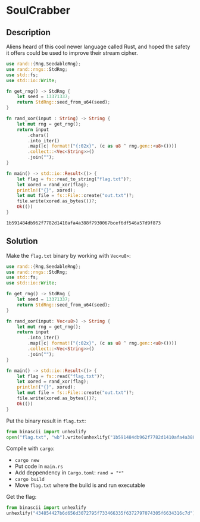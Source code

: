 # SoulCrabber

## Description

Aliens heard of this cool newer language called Rust, and hoped the safety it offers could be used to improve their stream cipher.

```rust
use rand::{Rng,SeedableRng};
use rand::rngs::StdRng;
use std::fs;
use std::io::Write;

fn get_rng() -> StdRng {
    let seed = 13371337;
    return StdRng::seed_from_u64(seed);
}

fn rand_xor(input : String) -> String {
    let mut rng = get_rng();
    return input
        .chars()
        .into_iter()
        .map(|c| format!("{:02x}", (c as u8 ^ rng.gen::<u8>())))
        .collect::<Vec<String>>()
        .join("");
}

fn main() -> std::io::Result<()> {
    let flag = fs::read_to_string("flag.txt")?;
    let xored = rand_xor(flag);
    println!("{}", xored);
    let mut file = fs::File::create("out.txt")?;
    file.write(xored.as_bytes())?;
    Ok(())
}
```

`1b591484db962f7782d1410afa4a388f7930067bcef6df546a57d9f873`

## Solution

Make the `flag.txt` binary by working with `Vec<u8>`:

```rust
use rand::{Rng,SeedableRng};
use rand::rngs::StdRng;
use std::fs;
use std::io::Write;

fn get_rng() -> StdRng {
    let seed = 13371337;
    return StdRng::seed_from_u64(seed);
}

fn rand_xor(input: Vec<u8>) -> String {
    let mut rng = get_rng();
    return input
        .into_iter()
        .map(|c| format!("{:02x}", (c as u8 ^ rng.gen::<u8>())))
        .collect::<Vec<String>>()
        .join("");
}

fn main() -> std::io::Result<()> {
    let flag = fs::read("flag.txt")?;
    let xored = rand_xor(flag);
    println!("{}", xored);
    let mut file = fs::File::create("out.txt")?;
    file.write(xored.as_bytes())?;
    Ok(())
}
```

Put the binary result in `flag.txt`:

```python
from binascii import unhexlify
open("flag.txt", "wb").write(unhexlify("1b591484db962f7782d1410afa4a388f7930067bcef6df546a57d9f873"))
```

Compile with `cargo`:

- `cargo new`
- Put code in `main.rs`
- Add deppendency in `Cargo.toml`: `rand = "*"`
- `cargo build`
- Move `flag.txt` where the build is and run executable

Get the flag:

```python
from binascii import unhexlify
unhexlify("434854427b6d656d3072795f733466335f6372797074305f6634316c7d")

```
